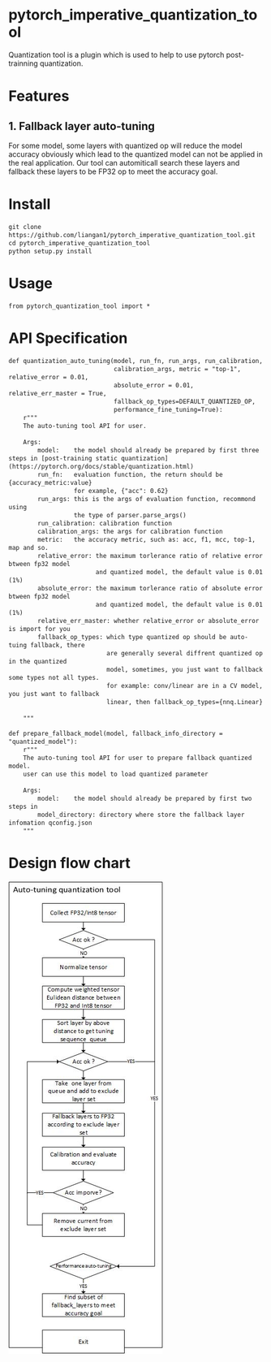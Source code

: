 # pytorch_imperative_quantization_tool

Quantization tool is a plugin which is used to help to use pytorch post-trainning quantization. 
# Features
## 1. Fallback layer auto-tuning
For some model, some layers with quantized op will reduce the model accuracy obviously which lead to the quantized model can not be applied in the real application. Our tool can automiticall search these layers and fallback these layers to be FP32 op to meet the accuracy goal.   
# Install
```
git clone https://github.com/liangan1/pytorch_imperative_quantization_tool.git
cd pytorch_imperative_quantization_tool
python setup.py install
```
# Usage 
```
from pytorch_quantization_tool import *
```

# API Specification 
```
def quantization_auto_tuning(model, run_fn, run_args, run_calibration,
                             calibration_args, metric = "top-1", relative_error = 0.01,
                             absolute_error = 0.01, relative_err_master = True,
                             fallback_op_types=DEFAULT_QUANTIZED_OP,
                             performance_fine_tuning=True):
    r"""
    The auto-tuning tool API for user.

    Args:
        model:    the model should already be prepared by first three steps in [post-training static quantization](https://pytorch.org/docs/stable/quantization.html)
        run_fn:   evaluation function, the return should be {accuracy_metric:value}
                  for example, {"acc": 0.62}
        run_args: this is the args of evaluation function, recommond using
                  the type of parser.parse_args()
        run_calibration: calibration function
        calibration_args: the args for calibration function
        metric:   the accuracy metric, such as: acc, f1, mcc, top-1, map and so.
        relative_error: the maximum torlerance ratio of relative error btween fp32 model
                        and quantized model, the default value is 0.01 (1%)
        absolute_error: the maximum torlerance ratio of absolute error btween fp32 model
                        and quantized model, the default value is 0.01 (1%)
        relative_err_master: whether relative_error or absolute_error is import for you
        fallback_op_types: which type quantized op should be auto-tuing fallback, there
                           are generally several diffrent quantized op in the quantized
                           model, sometimes, you just want to fallback some types not all types.
                           for example: conv/linear are in a CV model, you just want to fallback
                           linear, then fallback_op_types={nnq.Linear}

    """
```

```
def prepare_fallback_model(model, fallback_info_directory = "quantized_model"):
    r"""
    The auto-tuning tool API for user to prepare fallback quantized model.
    user can use this model to load quantized parameter

    Args:
        model:    the model should already be prepared by first two steps in
        model_directory: directory where store the fallback layer infomation qconfig.json
    """
```
# Design flow chart 
![image](https://github.com/liangan1/pytorch_imperative_quantization_tool/blob/master/images/Drawing39.jpg)

